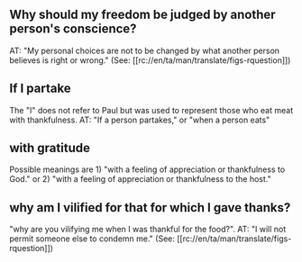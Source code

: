 ## Why should my freedom be judged by another person's conscience? ##

AT: "My personal choices are not to be changed by what another person believes is right or wrong." (See: [[rc://en/ta/man/translate/figs-rquestion]])

## If I partake ##

The "I" does not refer to Paul but was used to represent those who eat meat with thankfulness. AT: "If a person partakes," or "when a person eats"

## with gratitude ##

Possible meanings are 1) "with a feeling of appreciation or thankfulness to God." or 2) "with a feeling of appreciation or thankfulness to the host."

## why am I vilified for that for which I gave thanks? ##

"why are you vilifying me when I was thankful for the food?".  AT: "I will not permit someone else to condemn me." (See: [[rc://en/ta/man/translate/figs-rquestion]])